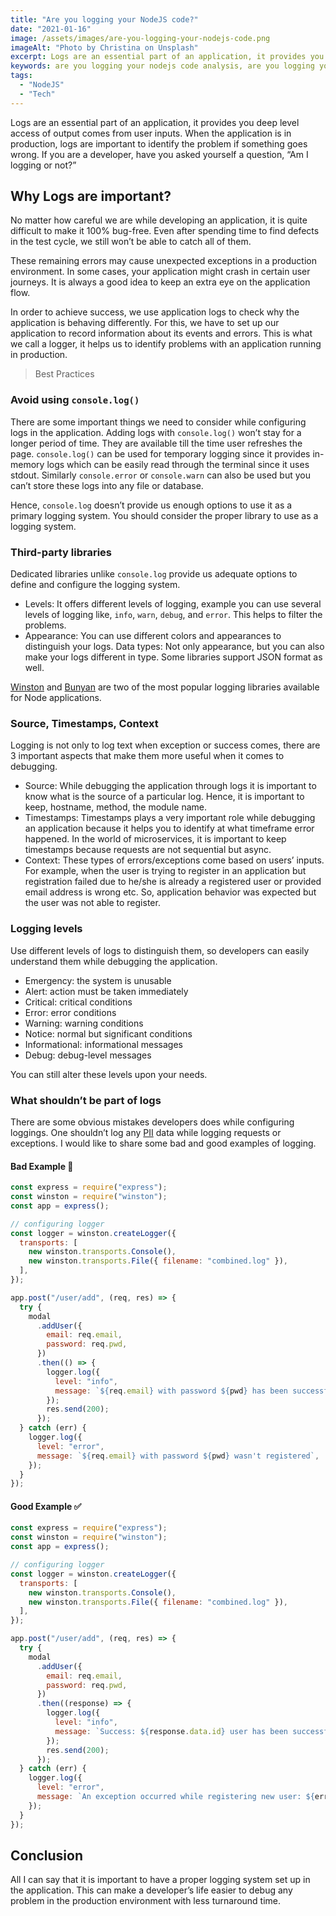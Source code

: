 ```yaml
---
title: "Are you logging your NodeJS code?"
date: "2021-01-16"
image: /assets/images/are-you-logging-your-nodejs-code.png
imageAlt: "Photo by Christina on Unsplash"
excerpt: Logs are an essential part of an application, it provides you deep level access of output comes from user inputs. When the application is in production
keywords: are you logging your nodejs code analysis, are you logging your nodejs code backend, best npm logger, how to check logs in node js, how to create error log file in node js, how to create logs in node js, how to do console log in node js, how to implement logger in node js, how to implement logs in nodejs api, how to implement logs in nodejs app, how to implement logs in nodejs backend, how to implement logs in nodejs example, how to implement logs in nodejs express, how to use console.log in node js, how to use log in node js, how to write log file in node.js, how to write logs in javascript, logging in node, logging in node.js, node.js logging, node.js logs
tags:
  - "NodeJS"
  - "Tech"
---
```


Logs are an essential part of an application, it provides you deep level access of output comes from user inputs. When the application is in production, logs are important to identify the problem if something goes wrong. If you are a developer, have you asked yourself a question, “Am I logging or not?”

## Why Logs are important?

No matter how careful we are while developing an application, it is quite difficult to make it 100% bug-free. Even after spending time to find defects in the test cycle, we still won’t be able to catch all of them.

These remaining errors may cause unexpected exceptions in a production environment. In some cases, your application might crash in certain user journeys. It is always a good idea to keep an extra eye on the application flow.

In order to achieve success, we use application logs to check why the application is behaving differently. For this, we have to set up our application to record information about its events and errors. This is what we call a logger, it helps us to identify problems with an application running in production.

> Best Practices

### Avoid using `console.log()`

There are some important things we need to consider while configuring logs in the application. Adding logs with `console.log()` won’t stay for a longer period of time. They are available till the time user refreshes the page. `console.log()` can be used for temporary logging since it provides in-memory logs which can be easily read through the terminal since it uses stdout. Similarly `console.error` or `console.warn` can also be used but you can’t store these logs into any file or database.

Hence, `console.log` doesn’t provide us enough options to use it as a primary logging system. You should consider the proper library to use as a logging system.

### Third-party libraries

Dedicated libraries unlike `console.log` provide us adequate options to define and configure the logging system.

- Levels: It offers different levels of logging, example you can use several levels of logging like, `info`, `warn`, `debug`, and `error`. This helps to filter the problems.
- Appearance: You can use different colors and appearances to distinguish your logs. Data types: Not only appearance, but you can also make your logs different in type. Some libraries support JSON format as well.

[Winston](https://www.npmjs.com/package/winston) and [Bunyan](https://www.npmjs.com/package/bunyan) are two of the most popular logging libraries available for Node applications.

### Source, Timestamps, Context

Logging is not only to log text when exception or success comes, there are 3 important aspects that make them more useful when it comes to debugging.

- Source: While debugging the application through logs it is important to know what is the source of a particular log. Hence, it is important to keep, hostname, method, the module name.
- Timestamps: Timestamps plays a very important role while debugging an application because it helps you to identify at what timeframe error happened. In the world of microservices, it is important to keep timestamps because requests are not sequential but async.
- Context: These types of errors/exceptions come based on users’ inputs. For example, when the user is trying to register in an application but registration failed due to he/she is already a registered user or provided email address is wrong etc. So, application behavior was expected but the user was not able to register.

### Logging levels

Use different levels of logs to distinguish them, so developers can easily understand them while debugging the application.

- Emergency: the system is unusable
- Alert: action must be taken immediately
- Critical: critical conditions
- Error: error conditions
- Warning: warning conditions
- Notice: normal but significant conditions
- Informational: informational messages
- Debug: debug-level messages

You can still alter these levels upon your needs.

### What shouldn’t be part of logs

There are some obvious mistakes developers does while configuring loggings. One shouldn’t log any [PII](https://en.wikipedia.org/wiki/Personal_data) data while logging requests or exceptions. I would like to share some bad and good examples of logging.

#### Bad Example 🚫

```js
const express = require("express");
const winston = require("winston");
const app = express();

// configuring logger
const logger = winston.createLogger({
  transports: [
    new winston.transports.Console(),
    new winston.transports.File({ filename: "combined.log" }),
  ],
});

app.post("/user/add", (req, res) => {
  try {
    modal
      .addUser({
        email: req.email,
        password: req.pwd,
      })
      .then(() => {
        logger.log({
          level: "info",
          message: `${req.email} with password ${pwd} has been successfully registered`,
        });
        res.send(200);
      });
  } catch (err) {
    logger.log({
      level: "error",
      message: `${req.email} with password ${pwd} wasn't registered`,
    });
  }
});
```

#### Good Example ✅

```js
const express = require("express");
const winston = require("winston");
const app = express();

// configuring logger
const logger = winston.createLogger({
  transports: [
    new winston.transports.Console(),
    new winston.transports.File({ filename: "combined.log" }),
  ],
});

app.post("/user/add", (req, res) => {
  try {
    modal
      .addUser({
        email: req.email,
        password: req.pwd,
      })
      .then((response) => {
        logger.log({
          level: "info",
          message: `Success: ${response.data.id} user has been successfully registered`,
        });
        res.send(200);
      });
  } catch (err) {
    logger.log({
      level: "error",
      message: `An exception occurred while registering new user: ${err}`,
    });
  }
});
```

## Conclusion

All I can say that it is important to have a proper logging system set up in the application. This can make a developer’s life easier to debug any problem in the production environment with less turnaround time.
